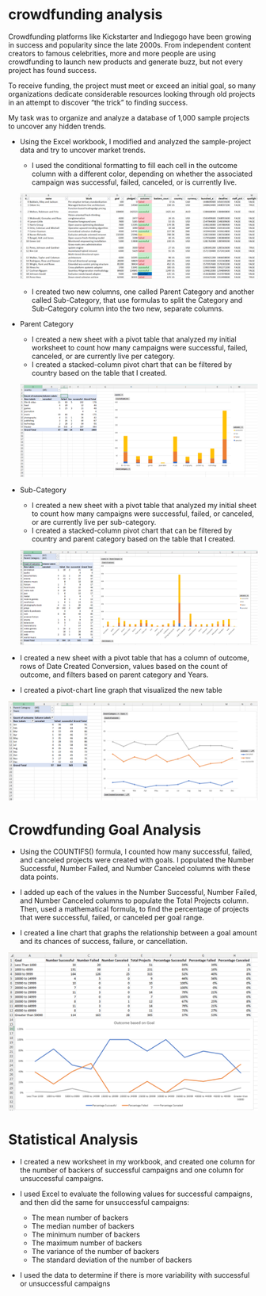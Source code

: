 # crowdfunding analysis

Crowdfunding platforms like Kickstarter and Indiegogo have been growing in success and popularity since the late 2000s. From independent content creators to famous celebrities, more and more people are using crowdfunding to launch new products and generate buzz, but not every project has found success.

To receive funding, the project must meet or exceed an initial goal, so many organizations dedicate considerable resources looking through old projects in an attempt to discover “the trick” to finding success.

My task was to  organize and analyze a database of 1,000 sample projects to uncover any hidden trends.

* Using the Excel workbook, I modified and analyzed the sample-project data and try to uncover market trends.
  * I used the conditional formatting to fill each cell in the outcome column with a different color, depending on whether the associated campaign was successful, failed, canceled, or is currently live.

  ![Alt text](<Screenshot 2023-10-25 110338.png>)

  * I created two new columns, one called Parent Category and another called Sub-Category, that use formulas to split the Category and Sub-Category column into the two new, separate columns.
* Parent Category
     * I created a new sheet with a pivot table that analyzed my  initial worksheet to count how many campaigns were successful, failed, canceled, or are currently live per category.
     * I created a stacked-column pivot chart that can be filtered by country based on the table that I created.

    ![Alt text](<Screenshot 2023-10-25 111538.png>)

* Sub-Category
    * I created a new sheet with a pivot table that analyzed my initial sheet to count how many campaigns were successful, failed, or canceled, or are currently live per sub-category.
    * I created a stacked-column pivot chart that can be filtered by country and parent category based on the table that I created.

    ![Alt text](<Screenshot 2023-10-25 111455.png>)

* I created a new sheet with a pivot table that has a column of outcome, rows of Date Created Conversion, values based on the count of outcome, and filters based on parent category and Years.
* I created a pivot-chart line graph that visualized the new table

![Alt text](<Screenshot 2023-10-25 124701.png>)


# Crowdfunding Goal Analysis

* Using the COUNTIFS() formula, I counted how many successful, failed, and canceled projects were created with goals. I populated the Number Successful, Number Failed, and Number Canceled columns with these data points.

* I added up each of the values in the Number Successful, Number Failed, and Number Canceled columns to populate the Total Projects column. Then, used a mathematical formula, to find the percentage of projects that were successful, failed, or canceled per goal range.

* I created a line chart that graphs the relationship between a goal amount and its chances of success, failure, or cancellation.

![Alt text](image.png)

# Statistical Analysis
* I created a new worksheet in my workbook, and created one column for the number of backers of successful campaigns and one column for unsuccessful campaigns.
* I used Excel to evaluate the following values for successful campaigns, and then did the same for unsuccessful campaigns:
   * The mean number of backers
   * The median number of backers
   * The minimum number of backers
  * The maximum number of backers
   * The variance of the number of backers
   * The standard deviation of the number of backers

* I used the data to determine if there is more variability with successful or unsuccessful campaigns

